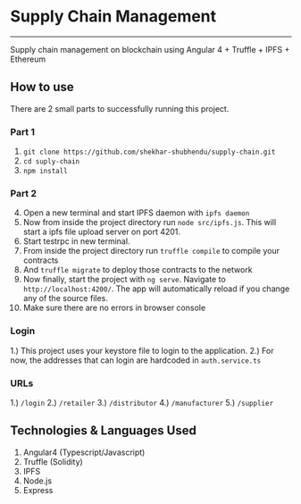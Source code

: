 # Supply Chain Management
	
 	
 ------------------------		

Supply chain management on blockchain using Angular 4 + Truffle + IPFS + Ethereum


## How to use
There are 2 small parts to successfully running this project.

### Part 1

1. `git clone https://github.com/shekhar-shubhendu/supply-chain.git`
2. `cd suply-chain`
3. `npm install`

### Part 2

4. Open a new terminal and start IPFS daemon with `ipfs daemon`
5. Now from inside the project directory run `node src/ipfs.js`. This will start a ipfs file upload server on port 4201.
6. Start testrpc in new terminal.
7. From inside the project directory run `truffle compile` to compile your contracts
8. And `truffle migrate` to deploy those contracts to the network
9. Now finally, start the project with `ng serve`. Navigate to `http://localhost:4200/`. The app will automatically reload if you change any of the source files.
10. Make sure there are no errors in browser console

### Login

1.) This project uses your keystore file to login to the application.
2.) For now, the addresses that can login are hardcoded in `auth.service.ts`

### URLs

1.) `/login`
2.) `/retailer`
3.) `/distributor`
4.) `/manufacturer`
5.) `/supplier`


## Technologies & Languages Used
1. Angular4 (Typescript/Javascript)
2. Truffle (Solidity)
3. IPFS
4. Node.js
5. Express
